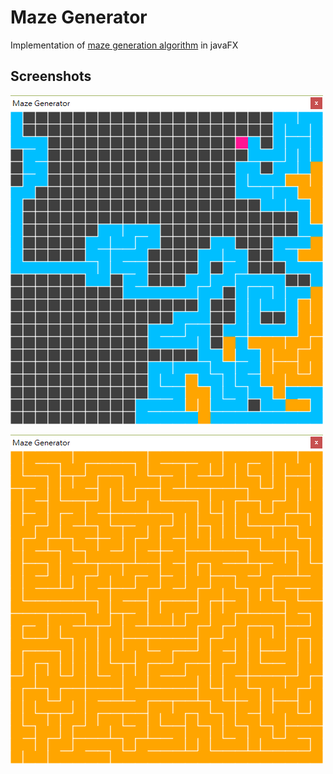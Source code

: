 # Maze Generator

Implementation of [maze generation algorithm](https://en.wikipedia.org/wiki/Maze_generation_algorithm#Recursive_backtracker) in javaFX

## Screenshots
![screenshot](https://raw.githubusercontent.com/Ming-Chyuan/Maze-Generator/master/img/screenshot1.png)

![screenshot](https://raw.githubusercontent.com/Ming-Chyuan/Maze-Generator/master/img/screenshot2.png)